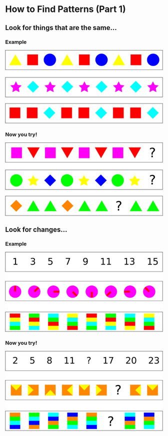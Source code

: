 # How to Find Patterns (Part 1)

## Look for things that are the same...

### Example

![](images/similarThings.webp)

### Now you try!

![](images/similarExercise.webp)

## Look for changes...

### Example

![](images/similarChanges.webp)

### Now you try!

![](images/changesExercise.webp)
